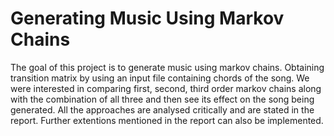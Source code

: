 # Generating Music Using Markov Chains




The goal of this project is to generate music using markov chains. Obtaining transition matrix by using an input file containing chords of the song. We were interested in comparing first, second, third order markov chains along with the combination of all three and then see its effect on the song being generated. 
All the approaches are analysed critically and are stated in the report. Further extentions mentioned in the report can also be implemented.  